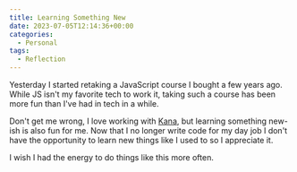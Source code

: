```yaml
---
title: Learning Something New
date: 2023-07-05T12:14:36+00:00
categories:
  - Personal
tags:
  - Reflection
---
```


Yesterday I started retaking a JavaScript course I bought a few years ago. While JS isn't my favorite tech to work it, taking such a course has been more fun than I've had in tech in a while.

Don't get me wrong, I love working with [Kana][1], but learning something new-ish is also fun for me. Now that I no longer write code for my day job I don't have the opportunity to learn new things like I used to so I appreciate it.

I wish I had the energy to do things like this more often.

 [1]: https://github.com/ChrisWiegman/kana/